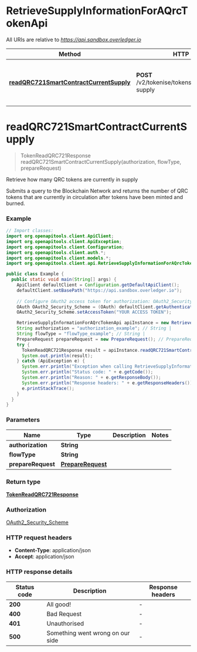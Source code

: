 # RetrieveSupplyInformationForAQrcTokenApi

All URIs are relative to *https://api.sandbox.overledger.io*

Method | HTTP request | Description
------------- | ------------- | -------------
[**readQRC721SmartContractCurrentSupply**](RetrieveSupplyInformationForAQrcTokenApi.md#readQRC721SmartContractCurrentSupply) | **POST** /v2/tokenise/tokens/{flowType}/current-supply | Retrieve how many QRC tokens are currently in supply


<a name="readQRC721SmartContractCurrentSupply"></a>
# **readQRC721SmartContractCurrentSupply**
> TokenReadQRC721Response readQRC721SmartContractCurrentSupply(authorization, flowType, prepareRequest)

Retrieve how many QRC tokens are currently in supply

Submits a query to the Blockchain Network and returns the number of QRC tokens that are currently in circulation after tokens have been minted and burned.

### Example
```java
// Import classes:
import org.openapitools.client.ApiClient;
import org.openapitools.client.ApiException;
import org.openapitools.client.Configuration;
import org.openapitools.client.auth.*;
import org.openapitools.client.models.*;
import org.openapitools.client.api.RetrieveSupplyInformationForAQrcTokenApi;

public class Example {
  public static void main(String[] args) {
    ApiClient defaultClient = Configuration.getDefaultApiClient();
    defaultClient.setBasePath("https://api.sandbox.overledger.io");
    
    // Configure OAuth2 access token for authorization: OAuth2_Security_Scheme
    OAuth OAuth2_Security_Scheme = (OAuth) defaultClient.getAuthentication("OAuth2_Security_Scheme");
    OAuth2_Security_Scheme.setAccessToken("YOUR ACCESS TOKEN");

    RetrieveSupplyInformationForAQrcTokenApi apiInstance = new RetrieveSupplyInformationForAQrcTokenApi(defaultClient);
    String authorization = "authorization_example"; // String | 
    String flowType = "flowType_example"; // String | 
    PrepareRequest prepareRequest = new PrepareRequest(); // PrepareRequest | 
    try {
      TokenReadQRC721Response result = apiInstance.readQRC721SmartContractCurrentSupply(authorization, flowType, prepareRequest);
      System.out.println(result);
    } catch (ApiException e) {
      System.err.println("Exception when calling RetrieveSupplyInformationForAQrcTokenApi#readQRC721SmartContractCurrentSupply");
      System.err.println("Status code: " + e.getCode());
      System.err.println("Reason: " + e.getResponseBody());
      System.err.println("Response headers: " + e.getResponseHeaders());
      e.printStackTrace();
    }
  }
}
```

### Parameters

Name | Type | Description  | Notes
------------- | ------------- | ------------- | -------------
 **authorization** | **String**|  |
 **flowType** | **String**|  |
 **prepareRequest** | [**PrepareRequest**](PrepareRequest.md)|  |

### Return type

[**TokenReadQRC721Response**](TokenReadQRC721Response.md)

### Authorization

[OAuth2_Security_Scheme](../README.md#OAuth2_Security_Scheme)

### HTTP request headers

 - **Content-Type**: application/json
 - **Accept**: application/json

### HTTP response details
| Status code | Description | Response headers |
|-------------|-------------|------------------|
**200** | All good! |  -  |
**400** | Bad Request |  -  |
**401** | Unauthorised |  -  |
**500** | Something went wrong on our side |  -  |

